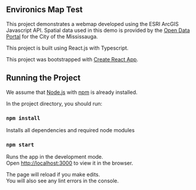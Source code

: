 ## Environics Map Test

This project demonstrates a webmap developed using the ESRI ArcGIS Javascript API. Spatial data used in this demo is provided by the [Open Data Portal](https://data.mississauga.ca/) for the City of the Mississauga.

This project is built using React.js with Typescript.

This project was bootstrapped with [Create React App](https://github.com/facebook/create-react-app).

## Running the Project

We assume that [Node.js](https://nodejs.org/en/) with [npm](https://www.npmjs.com/) is already installed.

In the project directory, you should run:

### `npm install`

Installs all dependencies and required node modules

### `npm start`

Runs the app in the development mode.\
Open [http://localhost:3000](http://localhost:3000) to view it in the browser.

The page will reload if you make edits.\
You will also see any lint errors in the console.
